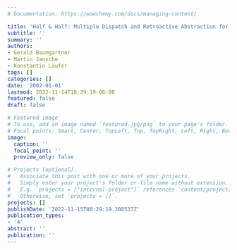 ```yaml
---
# Documentation: https://wowchemy.com/docs/managing-content/

title: 'Half & Half: Multiple Dispatch and Retroactive Abstraction for Java'
subtitle: ''
summary: ''
authors:
- Gerald Baumgartner
- Martin Jansche
- Konstantin Läufer
tags: []
categories: []
date: '2002-01-01'
lastmod: 2022-11-14T18:29:19-06:00
featured: false
draft: false

# Featured image
# To use, add an image named `featured.jpg/png` to your page's folder.
# Focal points: Smart, Center, TopLeft, Top, TopRight, Left, Right, BottomLeft, Bottom, BottomRight.
image:
  caption: ''
  focal_point: ''
  preview_only: false

# Projects (optional).
#   Associate this post with one or more of your projects.
#   Simply enter your project's folder or file name without extension.
#   E.g. `projects = ["internal-project"]` references `content/project/deep-learning/index.md`.
#   Otherwise, set `projects = []`.
projects: []
publishDate: '2022-11-15T00:29:19.308537Z'
publication_types:
- '4'
abstract: ''
publication: ''
---
```

